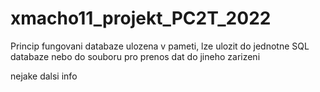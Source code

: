 # xmacho11_projekt_PC2T_2022

Princip fungovani
databaze ulozena v pameti, lze ulozit do jednotne SQL databaze
nebo do souboru pro prenos dat do jineho zarizeni

nejake dalsi info
